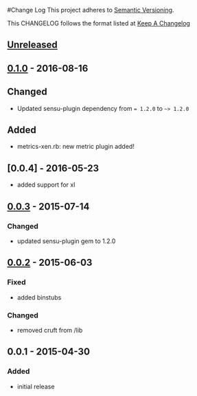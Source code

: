 #Change Log
This project adheres to [Semantic Versioning](http://semver.org/).

This CHANGELOG follows the format listed at [Keep A Changelog](http://keepachangelog.com/)

## [Unreleased]

## [0.1.0] - 2016-08-16
## Changed
- Updated sensu-plugin dependency from `= 1.2.0` to `~> 1.2.0`

## Added
- metrics-xen.rb: new metric plugin added!

## [0.0.4] - 2016-05-23
- added support for xl

## [0.0.3] - 2015-07-14
### Changed
- updated sensu-plugin gem to 1.2.0

## [0.0.2] - 2015-06-03
### Fixed
- added binstubs

### Changed
- removed cruft from /lib

## 0.0.1 - 2015-04-30
### Added
- initial release

[Unreleased]: https://github.com/sensu-plugins/sensu-plugins-xen/compare/0.1.0...HEAD
[0.1.0]: https://github.com/sensu-plugins/sensu-plugins-xen/compare/0.0.3...0.1.0
[0.0.3]: https://github.com/sensu-plugins/sensu-plugins-xen/compare/0.0.2...0.0.3
[0.0.2]: https://github.com/sensu-plugins/sensu-plugins-xen/compare/0.0.1...0.0.2
